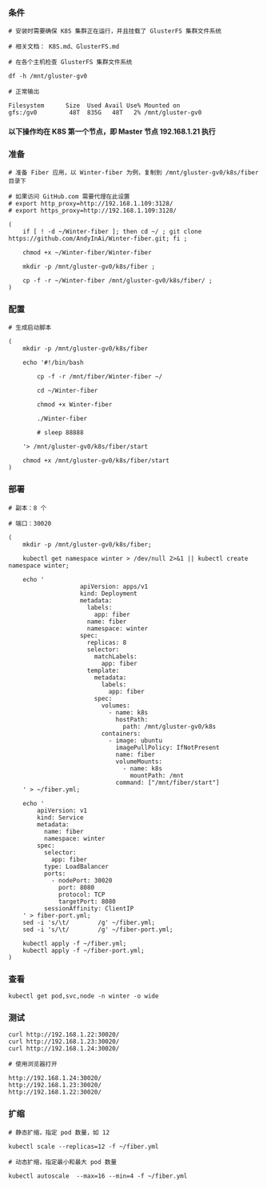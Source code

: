 
### 条件

	# 安装时需要确保 K8S 集群正在运行，并且挂载了 GlusterFS 集群文件系统

	# 相关文档： K8S.md、GlusterFS.md

	# 在各个主机检查 GlusterFS 集群文件系统

	df -h /mnt/gluster-gv0

	# 正常输出

	Filesystem      Size  Used Avail Use% Mounted on
	gfs:/gv0         48T  835G   48T   2% /mnt/gluster-gv0


#### 以下操作均在 K8S 第一个节点，即 Master 节点 192.168.1.21 执行


### 准备

	# 准备 Fiber 应用，以 Winter-fiber 为例，复制到 /mnt/gluster-gv0/k8s/fiber 目录下

	# 如果访问 GitHub.com 需要代理在此设置
	# export http_proxy=http://192.168.1.109:3128/
	# export https_proxy=http://192.168.1.109:3128/

	(
		if [ ! -d ~/Winter-fiber ]; then cd ~/ ; git clone https://github.com/AndyInAi/Winter-fiber.git; fi ;

		chmod +x ~/Winter-fiber/Winter-fiber

		mkdir -p /mnt/gluster-gv0/k8s/fiber ;

		cp -f -r ~/Winter-fiber /mnt/gluster-gv0/k8s/fiber/ ;
	)


### 配置

	# 生成启动脚本

	(
		mkdir -p /mnt/gluster-gv0/k8s/fiber

		echo '#!/bin/bash

			cp -f -r /mnt/fiber/Winter-fiber ~/

			cd ~/Winter-fiber

			chmod +x Winter-fiber

			./Winter-fiber
			
			# sleep 88888

		'> /mnt/gluster-gv0/k8s/fiber/start 
		
		chmod +x /mnt/gluster-gv0/k8s/fiber/start
	)


### 部署

	# 副本：8 个

	# 端口：30020
	
	(
		mkdir -p /mnt/gluster-gv0/k8s/fiber;

		kubectl get namespace winter > /dev/null 2>&1 || kubectl create namespace winter;

		echo '
                        apiVersion: apps/v1
                        kind: Deployment
                        metadata:
                          labels:
                            app: fiber
                          name: fiber
                          namespace: winter
                        spec:
                          replicas: 8
                          selector:
                            matchLabels:
                              app: fiber
                          template:
                            metadata:
                              labels:
                                app: fiber
                            spec:
                              volumes:
                                - name: k8s
                                  hostPath:
                                    path: /mnt/gluster-gv0/k8s
                              containers:
                                - image: ubuntu
                                  imagePullPolicy: IfNotPresent
                                  name: fiber
                                  volumeMounts:
                                    - name: k8s
                                      mountPath: /mnt
                                  command: ["/mnt/fiber/start"]
		' > ~/fiber.yml;

		echo '
			apiVersion: v1
			kind: Service
			metadata:
			  name: fiber
			  namespace: winter
			spec:
			  selector:
			    app: fiber
			  type: LoadBalancer
			  ports:
			    - nodePort: 30020
			      port: 8080
			      protocol: TCP
			      targetPort: 8080
			  sessionAffinity: ClientIP
		' > fiber-port.yml;
		sed -i 's/\t/        /g' ~/fiber.yml;
		sed -i 's/\t/        /g' ~/fiber-port.yml;
		
		kubectl apply -f ~/fiber.yml;
		kubectl apply -f ~/fiber-port.yml;
	)


### 查看

	kubectl get pod,svc,node -n winter -o wide


### 测试

	curl http://192.168.1.22:30020/
	curl http://192.168.1.23:30020/
	curl http://192.168.1.24:30020/

	# 使用浏览器打开

	http://192.168.1.24:30020/
	http://192.168.1.23:30020/
	http://192.168.1.22:30020/


### 扩缩

	# 静态扩缩，指定 pod 数量，如 12

	kubectl scale --replicas=12 -f ~/fiber.yml

	# 动态扩缩，指定最小和最大 pod 数量

	kubectl autoscale  --max=16 --min=4 -f ~/fiber.yml
	


